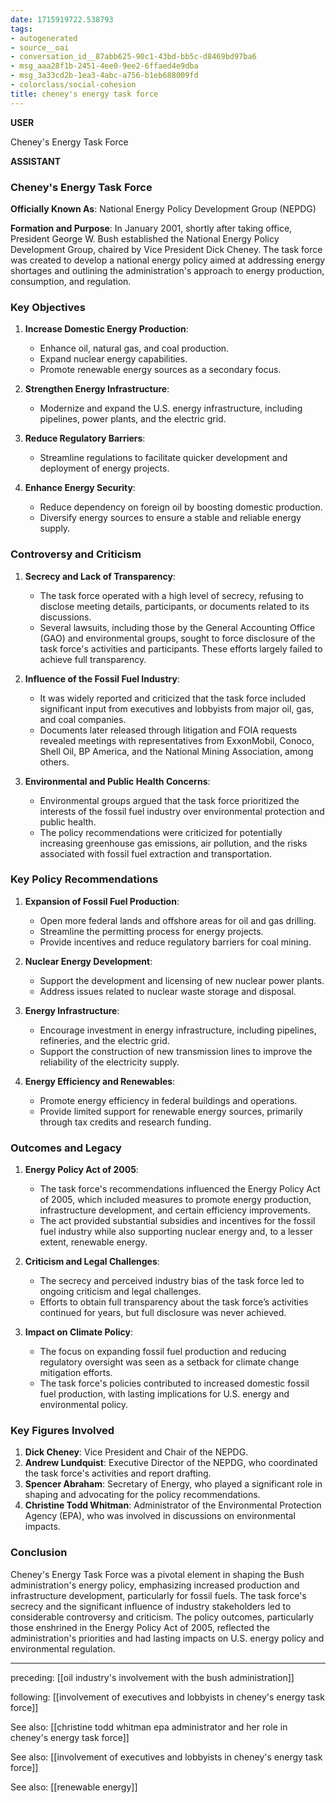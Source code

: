 ```yaml
---
date: 1715919722.538793
tags:
- autogenerated
- source__oai
- conversation_id__87abb625-90c1-43bd-bb5c-d8469bd97ba6
- msg_aaa28f1b-2451-4ee0-9ee2-6ffaed4e9dba
- msg_3a33cd2b-1ea3-4abc-a756-b1eb688009fd
- colorclass/social-cohesion
title: cheney's energy task force
---
```


**USER**

Cheney's Energy Task Force


**ASSISTANT**

### Cheney's Energy Task Force

**Officially Known As**: National Energy Policy Development Group (NEPDG)

**Formation and Purpose**: 
In January 2001, shortly after taking office, President George W. Bush established the National Energy Policy Development Group, chaired by Vice President Dick Cheney. The task force was created to develop a national energy policy aimed at addressing energy shortages and outlining the administration's approach to energy production, consumption, and regulation.

### Key Objectives

1. **Increase Domestic Energy Production**:
   - Enhance oil, natural gas, and coal production.
   - Expand nuclear energy capabilities.
   - Promote renewable energy sources as a secondary focus.

2. **Strengthen Energy Infrastructure**:
   - Modernize and expand the U.S. energy infrastructure, including pipelines, power plants, and the electric grid.

3. **Reduce Regulatory Barriers**:
   - Streamline regulations to facilitate quicker development and deployment of energy projects.

4. **Enhance Energy Security**:
   - Reduce dependency on foreign oil by boosting domestic production.
   - Diversify energy sources to ensure a stable and reliable energy supply.

### Controversy and Criticism

1. **Secrecy and Lack of Transparency**:
   - The task force operated with a high level of secrecy, refusing to disclose meeting details, participants, or documents related to its discussions.
   - Several lawsuits, including those by the General Accounting Office (GAO) and environmental groups, sought to force disclosure of the task force's activities and participants. These efforts largely failed to achieve full transparency.

2. **Influence of the Fossil Fuel Industry**:
   - It was widely reported and criticized that the task force included significant input from executives and lobbyists from major oil, gas, and coal companies.
   - Documents later released through litigation and FOIA requests revealed meetings with representatives from ExxonMobil, Conoco, Shell Oil, BP America, and the National Mining Association, among others.

3. **Environmental and Public Health Concerns**:
   - Environmental groups argued that the task force prioritized the interests of the fossil fuel industry over environmental protection and public health.
   - The policy recommendations were criticized for potentially increasing greenhouse gas emissions, air pollution, and the risks associated with fossil fuel extraction and transportation.

### Key Policy Recommendations

1. **Expansion of Fossil Fuel Production**:
   - Open more federal lands and offshore areas for oil and gas drilling.
   - Streamline the permitting process for energy projects.
   - Provide incentives and reduce regulatory barriers for coal mining.

2. **Nuclear Energy Development**:
   - Support the development and licensing of new nuclear power plants.
   - Address issues related to nuclear waste storage and disposal.

3. **Energy Infrastructure**:
   - Encourage investment in energy infrastructure, including pipelines, refineries, and the electric grid.
   - Support the construction of new transmission lines to improve the reliability of the electricity supply.

4. **Energy Efficiency and Renewables**:
   - Promote energy efficiency in federal buildings and operations.
   - Provide limited support for renewable energy sources, primarily through tax credits and research funding.

### Outcomes and Legacy

1. **Energy Policy Act of 2005**:
   - The task force's recommendations influenced the Energy Policy Act of 2005, which included measures to promote energy production, infrastructure development, and certain efficiency improvements.
   - The act provided substantial subsidies and incentives for the fossil fuel industry while also supporting nuclear energy and, to a lesser extent, renewable energy.

2. **Criticism and Legal Challenges**:
   - The secrecy and perceived industry bias of the task force led to ongoing criticism and legal challenges.
   - Efforts to obtain full transparency about the task force’s activities continued for years, but full disclosure was never achieved.

3. **Impact on Climate Policy**:
   - The focus on expanding fossil fuel production and reducing regulatory oversight was seen as a setback for climate change mitigation efforts.
   - The task force's policies contributed to increased domestic fossil fuel production, with lasting implications for U.S. energy and environmental policy.

### Key Figures Involved

1. **Dick Cheney**: Vice President and Chair of the NEPDG.
2. **Andrew Lundquist**: Executive Director of the NEPDG, who coordinated the task force's activities and report drafting.
3. **Spencer Abraham**: Secretary of Energy, who played a significant role in shaping and advocating for the policy recommendations.
4. **Christine Todd Whitman**: Administrator of the Environmental Protection Agency (EPA), who was involved in discussions on environmental impacts.

### Conclusion

Cheney's Energy Task Force was a pivotal element in shaping the Bush administration's energy policy, emphasizing increased production and infrastructure development, particularly for fossil fuels. The task force's secrecy and the significant influence of industry stakeholders led to considerable controversy and criticism. The policy outcomes, particularly those enshrined in the Energy Policy Act of 2005, reflected the administration's priorities and had lasting impacts on U.S. energy policy and environmental regulation.


---

preceding: [[oil industry's involvement with the bush administration]]  


following: [[involvement of executives and lobbyists in cheney's energy task force]]

See also: [[christine todd whitman epa administrator and her role in cheney's energy task force]]


See also: [[involvement of executives and lobbyists in cheney's energy task force]]


See also: [[renewable energy]]